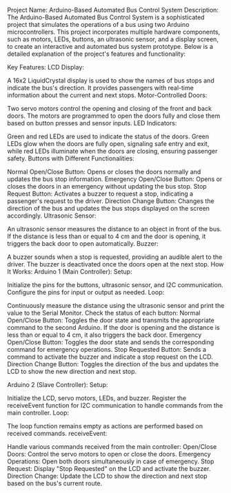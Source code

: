 Project Name: Arduino-Based Automated Bus Control System
Description:
The Arduino-Based Automated Bus Control System is a sophisticated project that simulates the operations of a bus using two Arduino microcontrollers. This project incorporates multiple hardware components, such as motors, LEDs, buttons, an ultrasonic sensor, and a display screen, to create an interactive and automated bus system prototype. Below is a detailed explanation of the project's features and functionality:

Key Features:
LCD Display:

A 16x2 LiquidCrystal display is used to show the names of bus stops and indicate the bus's direction. It provides passengers with real-time information about the current and next stops.
Motor-Controlled Doors:

Two servo motors control the opening and closing of the front and back doors. The motors are programmed to open the doors fully and close them based on button presses and sensor inputs.
LED Indicators:

Green and red LEDs are used to indicate the status of the doors. Green LEDs glow when the doors are fully open, signaling safe entry and exit, while red LEDs illuminate when the doors are closing, ensuring passenger safety.
Buttons with Different Functionalities:

Normal Open/Close Button: Opens or closes the doors normally and updates the bus stop information.
Emergency Open/Close Button: Opens or closes the doors in an emergency without updating the bus stop.
Stop Request Button: Activates a buzzer to request a stop, indicating a passenger's request to the driver.
Direction Change Button: Changes the direction of the bus and updates the bus stops displayed on the screen accordingly.
Ultrasonic Sensor:

An ultrasonic sensor measures the distance to an object in front of the bus. If the distance is less than or equal to 4 cm and the door is opening, it triggers the back door to open automatically.
Buzzer:

A buzzer sounds when a stop is requested, providing an audible alert to the driver. The buzzer is deactivated once the doors open at the next stop.
How It Works:
Arduino 1 (Main Controller):
Setup:

Initialize the pins for the buttons, ultrasonic sensor, and I2C communication.
Configure the pins for input or output as needed.
Loop:

Continuously measure the distance using the ultrasonic sensor and print the value to the Serial Monitor.
Check the status of each button:
Normal Open/Close Button: Toggles the door state and transmits the appropriate command to the second Arduino. If the door is opening and the distance is less than or equal to 4 cm, it also triggers the back door.
Emergency Open/Close Button: Toggles the door state and sends the corresponding command for emergency operations.
Stop Requested Button: Sends a command to activate the buzzer and indicate a stop request on the LCD.
Direction Change Button: Toggles the direction of the bus and updates the LCD to show the new direction and next stop.

Arduino 2 (Slave Controller):
Setup:

Initialize the LCD, servo motors, LEDs, and buzzer.
Register the receiveEvent function for I2C communication to handle commands from the main controller.
Loop:

The loop function remains empty as actions are performed based on received commands.
receiveEvent:

Handle various commands received from the main controller:
Open/Close Doors: Control the servo motors to open or close the doors.
Emergency Operations: Open both doors simultaneously in case of emergency.
Stop Request: Display "Stop Requested" on the LCD and activate the buzzer.
Direction Change: Update the LCD to show the direction and next stop based on the bus's current route.
